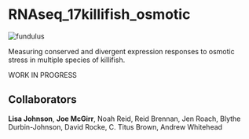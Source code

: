 # RNAseq_17killifish_osmotic

![](https://github.com/joemcgirr/RNAseq_17killifish_osmotic/blob/main/14_killifish.png "fundulus")  


Measuring conserved and divergent expression responses to osmotic stress in multiple species of killifish.

WORK IN PROGRESS

## Collaborators
<b>Lisa Johnson</b>, <b>Joe McGirr</b>, Noah Reid, Reid Brennan, Jen Roach, Blythe Durbin-Johnson, David Rocke, C. Titus Brown, Andrew Whitehead

